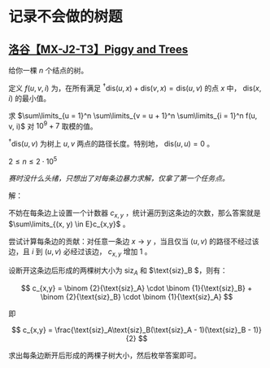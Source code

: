 # 记录不会做的树题

## [洛谷【MX-J2-T3】Piggy and Trees](https://www.luogu.com.cn/problem/P10842)

给你一棵 $n$ 个结点的树。

定义 $f(u, v, i)$ 为，在所有满足 $^\dagger\text{dis}(u, x) + \text{dis}(v, x) = \text{dis}(u, v)$ 的点 $x$ 中， $\text{dis}(x, i)$ 的最小值。

求 $\sum\limits_{u = 1}^n \sum\limits_{v = u + 1}^n \sum\limits_{i = 1}^n f(u, v, i)$ 对 $10^9 + 7$ 取模的值。

$^\dagger\text{dis}(u, v)$ 为树上 $u, v$ 两点的路径长度。特别地， $\text{dis}(u, u) = 0$ 。

 $2 \leq n \leq 2 \cdot 10 ^ 5$

_赛时没什么头绪，只想出了对每条边暴力求解，仅拿了第一个任务点。_

解：

不妨在每条边上设置一个计数器 $c_{x, y}$ ，统计遍历到这条边的次数，那么答案就是 $\sum\limits_{(x, y) \in E}c_{x,y}$ 。

尝试计算每条边的贡献：对任意一条边 $x→y$ ，当且仅当 $(u, v)$ 的路径不经过该边，且 $i$ 到 $(u, v)$ 必经过该边， $c_{x, y}$ 增加 $1$ 。

设断开这条边后形成的两棵树大小为 $\text{siz}_A$ 和 $\text{siz}_B $，则有：

$$
c_{x,y} = \binom {2}{\text{siz}_A} \cdot \binom {1}{\text{siz}_B} + \binom {2}{\text{siz}_B} \cdot \binom {1}{\text{siz}_A}
$$

即

$$
c_{x,y} = \frac{\text{siz}_A\text{siz}_B(\text{siz}_A - 1)(\text{siz}_B - 1)}{2}
$$

求出每条边断开后形成的两棵子树大小，然后枚举答案即可。
